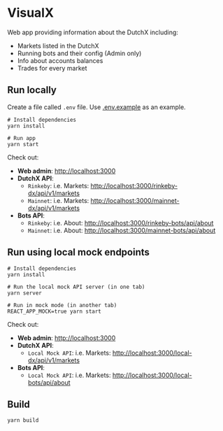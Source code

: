 # VisualX
Web app providing information about the DutchX including:
* Markets listed in the DutchX
* Running bots and their config (Admin only)
* Info about accounts balances
* Trades for every market

## Run locally

Create a file called `.env` file. Use [.env.example](.env.example) as an example.

```
# Install dependencies
yarn install

# Run app
yarn start
```

Check out:
* **Web admin**: [http://localhost:3000](http://localhost:3000)
* **DutchX API**:
  * `Rinkeby`: i.e. Markets: [http://localhost:3000/rinkeby-dx/api/v1/markets](http://localhost:3000/rinkeby-dx/api/v1/markets)
  * `Mainnet`: i.e. Markets: [http://localhost:3000/mainnet-dx/api/v1/markets](http://localhost:3000/mainnet-dx/api/v1/markets)
* **Bots API**: 
  * `Rinkeby`: i.e. About: [http://localhost:3000/rinkeby-bots/api/about](http://localhost:3000/rinkeby-bots/api/about)
  * `Mainnet`: i.e. About: [http://localhost:3000/mainnet-bots/api/about](http://localhost:3000/mainnet-bots/api/about)

## Run using local mock endpoints
```
# Install dependencies
yarn install

# Run the local mock API server (in one tab)
yarn server

# Run in mock mode (in another tab)
REACT_APP_MOCK=true yarn start
```

Check out:
* **Web admin**: [http://localhost:3000](http://localhost:3000)
* **DutchX API**:
  * `Local Mock API`: i.e. Markets: [http://localhost:3000/local-dx/api/v1/markets](http://localhost:3000/local-dx/api/v1/markets)
* **Bots API**: 
  * `Local Mock API`: i.e. Markets: [http://localhost:3000/local-bots/api/about](http://localhost:3000/local-bots/api/about)


## Build
```
yarn build
```